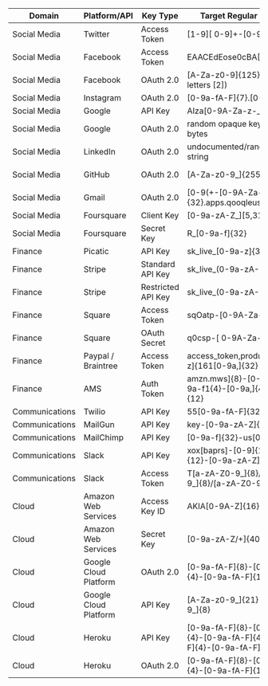 | Domain         	| Platform/API          	| Key Type           	| Target Regular Expression                                                   	| Source                                                                           	|
|----------------	|-----------------------	|--------------------	|-----------------------------------------------------------------------------	|----------------------------------------------------------------------------------	|
| Social Media   	| Twitter               	| Access Token       	| [1-9][ 0-9]+-[0-9a-zA-Z]{40}                                                	|                                                                                  	|
| Social Media   	| Facebook              	| Access Token       	| EAACEdEose0cBA[0-9A-Za-z]+                                                  	|                                                                                  	|
| Social Media   	| Facebook              	| OAuth 2.0          	| [A-Za-z0-9]{125} (counting letters [2])                                     	| https://developers.facebook.com/docs/facebook-login/access-tokens/            \| 	|
| Social Media   	| Instagram             	| OAuth 2.0          	| [0-9a-fA-F]{7}\.[0-9a-fA-F]{32}                                             	| https://www.instagram.com/developer/authentication/                              	|
| Social Media   	| Google                	| API Key            	| AIza[0-9A-Za-z-_]{35}                                                       	|                                                                                  	|
| Social Media   	| Google                	| OAuth 2.0          	| random opaque key up to 256 bytes                                           	| https://developers.google.com/identity/protocols/OAuth2                          	|
| Social Media   	| LinkedIn              	| OAuth 2.0          	| undocumented/random opaque string                                           	| https://developer.linkedin.com/docs/v2/oauth2-client-credentials-flow#        \| 	|
| Social Media   	| GitHub                	| OAuth 2.0          	| [A-Za-z0-9_]{255}                                                             	| https://developer.github.com/apps/building-oauth-apps/authorizing-oauth-apps/    	|
| Social Media   	| Gmail                 	| OAuth 2.0          	| [0-9(+-[0-9A-Za-z_]{32}\.apps\.qooqleusercontent\.com                       	|                                                                                  	|
| Social Media   	| Foursquare            	| Client Key         	| [0-9a-zA-Z_][5,31]                                                          	|                                                                                  	|
| Social Media   	| Foursquare            	| Secret Key         	| R_[0-9a-f]{32}                                                              	|                                                                                  	|
| Finance        	| Picatic               	| API Key            	| sk_live_[0-9a-z]{32}                                                        	|                                                                                  	|
| Finance        	| Stripe                	| Standard API Key   	| sk_live_(0-9a-zA-Z]{24}                                                     	|                                                                                  	|
| Finance        	| Stripe                	| Restricted API Key 	| sk_live_(0-9a-zA-Z]{24}                                                     	|                                                                                  	|
| Finance        	| Square                	| Access Token       	| sqOatp-[0-9A-Za-z\-_]{22}                                                   	|                                                                                  	|
| Finance        	| Square                	| OAuth Secret       	| q0csp-[ 0-9A-Za-z\-_]{43}                                                   	|                                                                                  	|
| Finance        	| Paypal / Braintree    	| Access Token       	| access_token\,production\$[0-9a-z]{161[0-9a,]{32}                           	|                                                                                  	|
| Finance        	| AMS                   	| Auth Token         	| amzn\.mws\]{8}-[0-9a-f]{4}-10-9a-f1{4}-[0-9a,]{4}-[0-9a-f]{12}              	|                                                                                  	|
| Communications 	| Twilio                	| API Key            	| 55[0-9a-fA-F]{32}                                                           	|                                                                                  	|
| Communications 	| MailGun               	| API Key            	| key-[0-9a-zA-Z]{32}                                                         	|                                                                                  	|
| Communications 	| MailChimp             	| API Key            	| [0-9a-f]{32}-us[0-9]{1,2}                                                   	|                                                                                  	|
| Communications 	| Slack                 	| API Key            	| xox[baprs]-[0-9]{12}-[0-9]{12}-[0-9a-zA-Z]{24}                                    	|                                                                                  	|
| Communications 	| Slack                 	| Access Token            	| T[a-zA-Z0-9_]{8}/B[a-zA-Z0-9_]{8}/[a-zA-Z0-9_]{24}                                    	| https://hooks.slack.com/services/T[a-zA-Z0-9_]{8}/B[a-zA-Z0-9_]{8}/[a-zA-Z0-9_]{24} |
| Cloud          	| Amazon Web Services   	| Access Key ID      	| AKIA[0-9A-Z]{16}                                                            	|                                                                                  	|
| Cloud          	| Amazon Web Services   	| Secret Key         	| [0-9a-zA-Z/+]{40}                                                           	|                                                                                  	|
| Cloud          	| Google Cloud Platform 	| OAuth 2.0          	| [0-9a-fA-F]{8}-[0-9a-fA-F]{4}-[0-9a-fA-F]{12}                               	|                                                                                  	|
| Cloud          	| Google Cloud Platform 	| API Key            	| [A-Za-z0-9_]{21}--[A-Za-z0-9_]{8}                                           	|                                                                                  	|
| Cloud          	| Heroku                	| API Key            	| [0-9a-fA-F]{8}-[0-9a-fA-F]{4}-[0-9a-fA-F]{4}-[0-9a-fA-F]{4}-[0-9a-fA-F]{12} 	| https://devcenter.heroku.com/articles/platform-api-quickstart                    	|
| Cloud          	| Heroku                	| OAuth 2.0          	| [0-9a-fA-F]{8}-[0-9a-fA-F]{4}-[0-9a-fA-F]{12}                               	|                                                                                  	|
